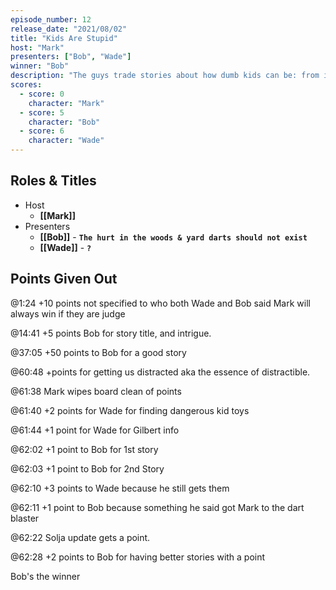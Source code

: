 ```yaml
---
episode_number: 12
release_date: "2021/08/02"
title: "Kids Are Stupid"
host: "Mark"
presenters: ["Bob", "Wade"]
winner: "Bob"
description: "The guys trade stories about how dumb kids can be: from inventing stupid games, to playing with banned toys, to somehow making it through all of it without a scratch."
scores:
  - score: 0
    character: "Mark"
  - score: 5
    character: "Bob"
  - score: 6
    character: "Wade"
---
```


## Roles & Titles

- Host
  - **[[Mark]]**
- Presenters
  - **[[Bob]]** - **`The hurt in the woods & yard darts should not exist`**
  - **[[Wade]]** - **`?`**

## Points Given Out

@1:24 +10 points not specified to who both Wade and Bob said Mark will always win if they are judge

@14:41 +5 points Bob for story title, and intrigue.

@37:05 +50 points to Bob for a good story

@60:48 +points for getting us distracted aka the essence of distractible.

@61:38 Mark wipes board clean of points

@61:40 +2 points for Wade for finding dangerous kid toys

@61:44 +1 point for Wade for Gilbert info

@62:02 +1 point to Bob for 1st story

@62:03 +1 point to Bob for 2nd Story

@62:10 +3 points to Wade because he still gets them

@62:11 +1 point to Bob because something he said got Mark to the dart blaster

@62:22 Solja update gets a point.

@62:28 +2 points to Bob for having better stories with a point

Bob's the winner
